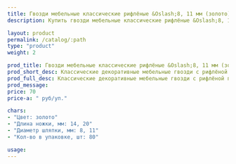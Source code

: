 ```yaml
---
title: Гвозди мебельные классические рифлёные &Oslash;8, 11 мм (золото)
description: Купить гвозди мебельные классические рифлёные &Oslash;8, 11 мм (золото) в розницу с доставкой по Москве.

layout: product
permalink: /catalog/:path
type: "product"
weight: 2

prod_title: Гвозди мебельные классические рифлёные &Oslash;8, 11 мм (золото)
prod_short_desc: Классические декоративные мебельные гвозди с рифлёной поверхностью. Цвет - золото.
prod_full_desc: Классические декоративные мебельные гвозди с рифлёной поверхностью. Цвет - золото.
prod_message:
price: 70
price-a: " руб/уп."

chars:
- "Цвет: золото"
- "Длина ножки, мм: 14, 20"
- "Диаметр шляпки, мм: 8, 11"
- "Кол-во в упаковке, шт: 80"

usage:
---
```


